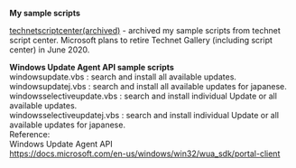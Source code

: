 <b>My sample scripts</b>

<a href="https://github.com/yamauchikazu/public/tree/master/technetscriptcenter(archived)">technetscriptcenter(archived)</a> - archived my sample scripts from technet script center. Microsoft plans to retire Technet Gallery (including script center) in June 2020.

<b>Windows Update Agent API sample scripts </b></br>
windowsupdate.vbs  : search and install all available updates.</br>
windowsupdatej.vbs : search and install all available updates for japanese.</br>
windowsselectiveupdate.vbs  : search and install individual Update or all available updates.</br>
windowsselectiveupdatej.vbs : search and install individual Update or all available updates for japanese.</br>
Reference: </br>
Windows Update Agent API</br>
<a href="https://docs.microsoft.com/en-us/windows/win32/wua_sdk/portal-client">https://docs.microsoft.com/en-us/windows/win32/wua_sdk/portal-client</a>


